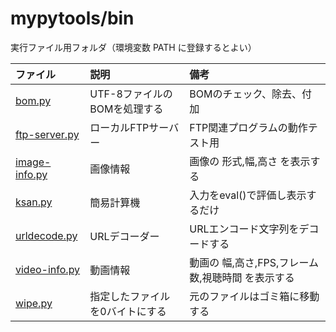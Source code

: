# mypytools/bin

実行ファイル用フォルダ（環境変数 PATH に登録するとよい）

|ファイル|説明|備考|
|:---|:---|:---|
|[bom.py](bom.py)|UTF-8ファイルのBOMを処理する|BOMのチェック、除去、付加|
|[ftp-server.py](ftp-server.py)|ローカルFTPサーバー|FTP関連プログラムの動作テスト用|
|[image-info.py](image-info.py)|画像情報|画像の 形式,幅,高さ を表示する|
|[ksan.py](ksan.py)|簡易計算機|入力をeval()で評価し表示するだけ|
|[urldecode.py](urldecode.py)|URLデコーダー|URLエンコード文字列をデコードする|
|[video-info.py](video-info.py)|動画情報|動画の 幅,高さ,FPS,フレーム数,視聴時間 を表示する|
|[wipe.py](wipe.py)|指定したファイルを0バイトにする|元のファイルはゴミ箱に移動する|

